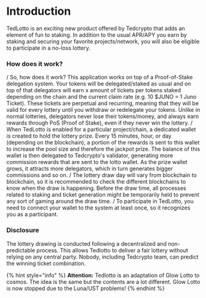 # Introduction

TedLotto is an exciting new product offered by Tedcrypto that adds an element of fun to staking. In addition to the usual APR/APY you earn by staking and securing your favorite projects/network, you will also be eligible to participate in a no-loss lottery.

### How does it work?
/
So, how does it work? This application works on top of a Proof-of-Stake delegation system. Your tokens will be delegated/staked as usual and on top of that delegators will earn x amount of tickets per tokens staked depending on the chain and the current claim rate (e.g. 10 $JUNO = 1 Juno Ticket). These tickets are perpetual and recurring, meaning that they will be valid for every lottery until you withdraw or redelegate your tokens. Unlike in normal lotteries, delegators never lose their tokens/money, and always earn rewards through PoS (Proof of Stake), even if they never win the lottery.
/
When TedLotto is enabled for a particular project/chain, a dedicated wallet is created to hold the lottery prize. Every 15 minutes, hour, or day (depending on the blockchain), a portion of the rewards is sent to this wallet to increase the pool size and therefore the jackpot prize. The balance of this wallet is then delegated to Tedcrypto's validator, generating more commission rewards that are sent to the lotto wallet. As the prize wallet grows, it attracts more delegators, which in turn generates bigger commissions and so on.
/
The lottery draw day will vary from blockchain to blockchain, so it is recommended to check the different blockchains to know when the draw is happening. Before the draw time, all processes related to staking and ticket generation might be temporarily held to prevent any sort of gaming around the draw time.
/
To participate in TedLotto, you need to connect your wallet to the system at least once, so it recognizes you as a participant.

### Disclosure

The lottery drawing is conducted following a decentralized and non-predictable process. This allows Tedlotto to deliver a fair lottery without relying on any central party. Nobody, including Tedcrypto team, can predict the winning ticket combination.

{% hint style="info" %}
**Attention:** Tedlotto is an adaptation of Glow Lotto to cosmos. The idea is the same but the contents are a lot different. Glow Lotto is now stopped due to the Luna/UST problems!
{% endhint %}
